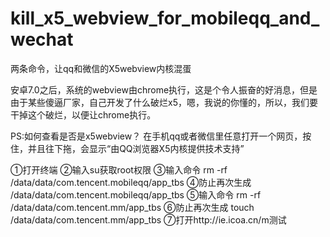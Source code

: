 # kill_x5_webview_for_mobileqq_and_wechat
两条命令，让qq和微信的X5webview内核混蛋

安卓7.0之后，系统的webview由chrome执行，这是个令人振奋的好消息，但是由于某些傻逼厂家，自己开发了什么破烂x5，嗯，我说的你懂的，所以，我们要干掉这个破烂，以便让chrome执行。

PS:如何查看是否是x5webview？
在手机qq或者微信里任意打开一个网页，按住，并且往下拖，会显示“由QQ浏览器X5内核提供技术支持”

①打开终端
②输入su获取root权限
③输入命令 rm -rf /data/data/com.tencent.mobileqq/app_tbs
④防止再次生成  /data/data/com.tencent.mobileqq/app_tbs
⑤输入命令 rm -rf /data/data/com.tencent.mm/app_tbs
⑥防止再次生成 touch /data/data/com.tencent.mm/app_tbs
⑦打开http://ie.icoa.cn/m测试
